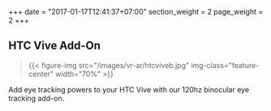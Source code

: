 +++
date = "2017-01-17T12:41:37+07:00"
section_weight = 2
page_weight = 2
+++

## HTC Vive Add-On

> {{< figure-img src="/images/vr-ar/htcviveb.jpg" img-class="feature-center" width="70%" >}}

Add eye tracking powers to your HTC Vive with our 120hz binocular eye tracking add-on.
